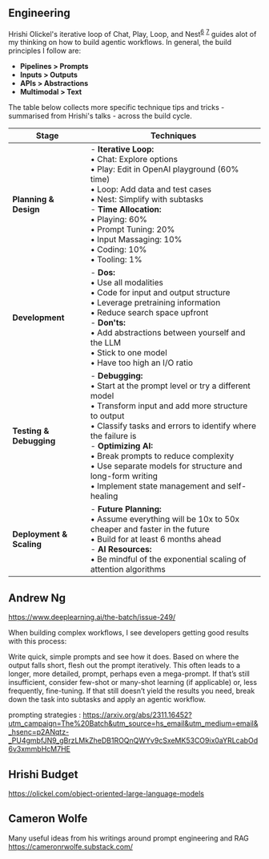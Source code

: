 ## Engineering

Hrishi Olickel's iterative loop of Chat, Play, Loop, and Nest<sup>[6](https://youtu.be/gsO5V30h-lU?si=pxQ0X-p9iUYHlYXs)</sup> <sup>[7](https://youtu.be/8w0hUcQSDy8?si=6eAb4SqLy3B015Jd)</sup> guides alot of my thinking on how to build agentic workflows. In general, the build principles I follow are:

- **Pipelines > Prompts**
- **Inputs > Outputs**
- **APIs > Abstractions**
- **Multimodal > Text**

The table below collects more specific technique tips and tricks - summarised from Hrishi's talks - across the build cycle.

| Stage                    | Techniques                                                                                                                                                                                                                                                                                                                                                                         |
| ------------------------ | ---------------------------------------------------------------------------------------------------------------------------------------------------------------------------------------------------------------------------------------------------------------------------------------------------------------------------------------------------------------------------------- |
| **Planning & Design**    | - **Iterative Loop:**<br> • Chat: Explore options<br> • Play: Edit in OpenAI playground (60% time)<br> • Loop: Add data and test cases<br> • Nest: Simplify with subtasks<br>- **Time Allocation:**<br> • Playing: 60%<br> • Prompt Tuning: 20%<br> • Input Massaging: 10%<br> • Coding: 10%<br> • Tooling: 1%                                                                     |
| **Development**          | - **Dos:**<br> • Use all modalities<br> • Code for input and output structure<br> • Leverage pretraining information<br> • Reduce search space upfront<br>- **Don'ts:**<br> • Add abstractions between yourself and the LLM<br> • Stick to one model<br> • Have too high an I/O ratio                                                                                              |
| **Testing & Debugging**  | - **Debugging:**<br> • Start at the prompt level or try a different model<br> • Transform input and add more structure to output<br> • Classify tasks and errors to identify where the failure is<br>- **Optimizing AI:**<br> • Break prompts to reduce complexity<br> • Use separate models for structure and long-form writing<br> • Implement state management and self-healing |
| **Deployment & Scaling** | - **Future Planning:**<br> • Assume everything will be 10x to 50x cheaper and faster in the future<br> • Build for at least 6 months ahead<br>- **AI Resources:**<br> • Be mindful of the exponential scaling of attention algorithms                                                                                                                                              |

## Andrew Ng

https://www.deeplearning.ai/the-batch/issue-249/

When building complex workflows, I see developers getting good results with this process:

Write quick, simple prompts and see how it does.
Based on where the output falls short, flesh out the prompt iteratively. This often leads to a longer, more detailed, prompt, perhaps even a mega-prompt.
If that’s still insufficient, consider few-shot or many-shot learning (if applicable) or, less frequently, fine-tuning.
If that still doesn’t yield the results you need, break down the task into subtasks and apply an agentic workflow.

prompting strategies : https://arxiv.org/abs/2311.16452?utm_campaign=The%20Batch&utm_source=hs_email&utm_medium=email&_hsenc=p2ANqtz-_PU4gmbfJN9_gBrzLMkZheDB1ROQnQWYv9cSxeMK53CO9ix0aYRLcabOd6v3xmmbHcM7HE

## Hrishi Budget

https://olickel.com/object-oriented-large-language-models

## Cameron Wolfe

Many useful ideas from his writings around prompt engineering and RAG https://cameronrwolfe.substack.com/

